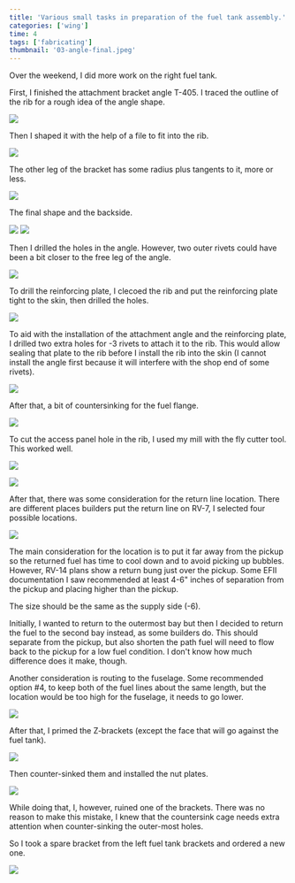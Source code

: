 ```yaml
---
title: 'Various small tasks in preparation of the fuel tank assembly.'
categories: ['wing']
time: 4
tags: ['fabricating']
thumbnail: '03-angle-final.jpeg'
---
```


Over the weekend, I did more work on the right fuel tank.

<!-- more -->

First, I finished the attachment bracket angle T-405. I traced the outline of the rib for a rough idea of the angle shape.

![](./00-marking-the-angle.jpeg)

Then I shaped it with the help of a file to fit into the rib.

![](./01-angle-shaped.jpeg)

The other leg of the bracket has some radius plus tangents to it, more or less.

![](./02-marking-the-other-leg.jpeg)

The final shape and the backside.

![](./03-angle-final.jpeg)
![](./04-the-other-side.jpeg)

Then I drilled the holes in the angle. However, two outer rivets could have been a bit closer to the free leg of the angle.

![](./05-angle-holes.jpeg)

To drill the reinforcing plate, I clecoed the rib and put the reinforcing plate tight to the skin, then drilled the holes.

![](./06-reinforcing-plate.jpeg)

To aid with the installation of the attachment angle and the reinforcing plate, I drilled two extra holes for -3 rivets to attach it to the rib. This would allow sealing that plate to the rib before I install the rib into the skin (I cannot install the angle first because it will interfere with the shop end of some rivets).

![](./07-reinforcing-plate-modification.jpeg)

After that, a bit of countersinking for the fuel flange.

![](./08-countersinking-fuel-flange.jpeg)

To cut the access panel hole in the rib, I used my mill with the fly cutter tool. This worked well.

![](./09-cutting-hole-inboard-rib.jpeg)

![](./10-the-final-hole.jpeg)

After that, there was some consideration for the return line location. There are different places builders put the return line on RV-7, I selected four possible locations.

![](./11-return-line-location.jpeg)

The main consideration for the location is to put it far away from the pickup so the returned fuel has time to cool down and to avoid picking up bubbles. However, RV-14 plans show a return bung just over the pickup. Some EFII documentation I saw recommended at least 4-6" inches of separation from the pickup and placing higher than the pickup.

The size should be the same as the supply side (-6).

Initially, I wanted to return to the outermost bay but then I decided to return the fuel to the second bay instead, as some builders do. This should separate from the pickup, but also shorten the path fuel will need to flow back to the pickup for a low fuel condition. I don't know how much difference does it make, though.

Another consideration is routing to the fuselage. Some recommended option #4, to keep both of the fuel lines about the same length, but the location would be too high for the fuselage, it needs to go lower.

![](./12-return-line-location-2.jpeg)

After that, I primed the Z-brackets (except the face that will go against the fuel tank).

![](./13-priming-the-brackets.jpeg)

Then counter-sinked them and installed the nut plates.

![](./14-nutplates-installed.jpeg)

While doing that, I, however, ruined one of the brackets. There was no reason to make this mistake, I knew that the countersink cage needs extra attention when counter-sinking the outer-most holes.

So I took a spare bracket from the left fuel tank brackets and ordered a new one.

![](./15-ruined-countersink.jpeg)
